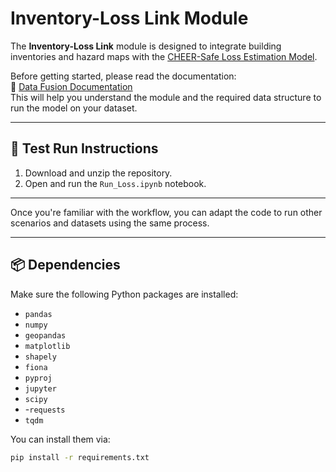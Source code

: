 # Inventory-Loss Link Module

The **Inventory-Loss Link** module is designed to integrate building inventories and hazard maps with the [CHEER-Safe Loss Estimation Model](https://github.com/CHEER-Hub/LossModel).

Before getting started, please read the documentation:  
📄 [Data Fusion Documentation](https://cheer-hub.github.io/Inventory-Loss-link/Data_Fusion.html)  
This will help you understand the module and the required data structure to run the model on your dataset.

---

## 🔧 Test Run Instructions

1. Download and unzip the repository.
2. Open and run the `Run_Loss.ipynb` notebook.

---

Once you're familiar with the workflow, you can adapt the code to run other scenarios and datasets using the same process.

---

## 📦 Dependencies

Make sure the following Python packages are installed:

- `pandas`
- `numpy`
- `geopandas`
- `matplotlib`
- `shapely`
- `fiona`
- `pyproj`
- `jupyter`
- `scipy`
- -`requests`
- `tqdm`


You can install them via:

```bash
pip install -r requirements.txt

